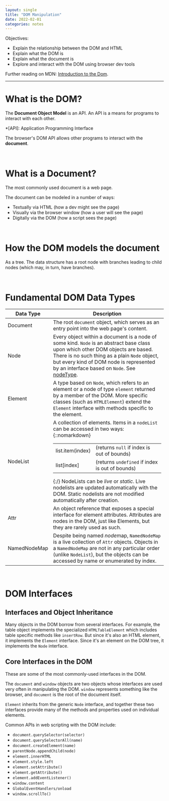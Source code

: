 ```yaml
---
layout: single
title: "DOM Manipulation"
date: 2022-02-01
categories: notes
---
```


Objectives:
 - Explain the relationship between the DOM and HTML
 - Explain what the DOM is
 - Explain what the document is
 - Explore and interact with the DOM using browser dev tools

Further reading on MDN: [Introduction to the Dom](https://developer.mozilla.org/en-US/docs/Web/API/Document_Object_Model/Introduction).

<hr>

# What is the DOM?

The **Document Object Model** is an API. An API is a means for programs to interact with each other.

*[API]: Application Programming Interface

The browser's DOM API allows other programs to interact with the **document**.

<br>

# What is a Document?

The most commonly used document is a web page.

The document can be modeled in a number of ways:
 - Textually via HTML (how a dev might see the page)
 - Visually via the browser window (how a user will see the page)
 - Digitally via the DOM (how a script sees the page)
 
<br>

# How the DOM models the document

As a tree. The data structure has a root node with branches leading to child nodes (which may, in turn, have branches).

<br>

# Fundamental DOM Data Types

| Data Type | Description |
| --- | --- |
| Document | The root `document` object, which serves as an entry point into the web page's content. |
| Node | Every object within a document is a node of some kind. `Node` is an abstract base class upon which other DOM objects are based. There is no such thing as a plain `Node` object, but every kind of DOM node is represented by an interface based on `Node`. See [nodeType](https://developer.mozilla.org/en-US/docs/Web/API/Node/nodeType). |
| Element | A type based on `Node`, which refers to an element or a node of type `element` returned by a member of the DOM. More specific classes (such as `HTMLElement`) extend the `Element` interface with methods specific to the element. |
| NodeList | A collection of elements. Items in a `nodeList` can be accessed in two ways: {::nomarkdown}<table><tr><td>list.item(index)</td><td>(returns `null` if index is out of bounds)</td></tr><tr><td>list\[index]</td><td>(returns `undefined` if index is out of bounds)</td></tr></table>{:/} NodeLists can be _live_ or _static_. Live nodelists are updated automatically with the DOM. Static nodelists are not modified automatically after creation. |
| Attr | An object reference that exposes a special interface for element attributes. Attributes are nodes in the DOM, just like Elements, but they are rarely used as such. |
| NamedNodeMap | Despite being named *node*map, `NamedNodeMap` is a live collection of `Attr` objects. Objects in a `NamedNodeMap` are not in any particular order (unlike `NodeList`), but the objects can be accessed by name or enumerated by index. |

<br>

# DOM Interfaces

## Interfaces and Object Inheritance

Many objects in the DOM borrow from several interfaces. For example, the table object implements the specialized `HTMLTableElement` which includes table specific methods like `insertRow`. But since it's also an HTML element, it implements the `Element` interface. Since it's an element on the DOM tree, it implements the `Node` interface.

## Core Interfaces in the DOM

These are some of the most commonly-used interfaces in the DOM.

The `document` and `window` objects are two objects whose interfaces are used very often in manipulating the DOM. `window` represents something like the browser, and `document` is the root of the document itself.

`Element` inherits from the generic `Node` interface, and together these two interfaces provide many of the methods and properties used on individual elements.

Common APIs in web scripting with the DOM include:
 - `document.querySelector(selector)`
 - `document.querySelectorAll(name)`
 - `document.createElement(name)`
 - `parentNode.appendChild(node)`
 - `element.innerHTML`
 - `element.style.left`
 - `element.setAttribute()`
 - `element.getAttribute()`
 - `element.addEventListener()`
 - `window.content`
 - `GlobalEventHandlers/onload`
 - `window.scrollTo()`